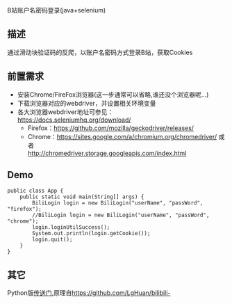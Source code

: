 B站账户名密码登录(java+selenium)

## 描述  
通过滑动块验证码的反爬，以账户名密码方式登录B站，获取Cookies

## 前置需求
+ 安装Chrome/FireFox浏览器(这一步通常可以省略,谁还没个浏览器呢...)
+ 下载浏览器对应的webdriver，并设置相关环境变量
+ 各大浏览器webdriver地址可参见：<https://docs.seleniumhq.org/download/>
    + Firefox：<https://github.com/mozilla/geckodriver/releases/>
    + Chrome：<https://sites.google.com/a/chromium.org/chromedriver/> 或者  
    <http://chromedriver.storage.googleapis.com/index.html>

## Demo
```
public class App {
	public static void main(String[] args) {
		BiliLogin login = new BiliLogin("userName", "passWord", "firefox");
		//BiliLogin login = new BiliLogin("userName", "passWord", "chrome");
		login.loginUtilSuccess();
		System.out.println(login.getCookie());
		login.quit();
	}
}
```

## 其它
Python版[传送门](https://github.com/nICEnnnnnnnLee/bilibiliLogin),原理自<https://github.com/LgHuan/bilibili->